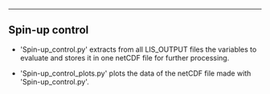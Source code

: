 ------------------
Spin-up control
------------------

- 'Spin-up_control.py' extracts from all LIS_OUTPUT files the variables to evaluate and stores it in one netCDF file for further processing.

- 'Spin-up_control_plots.py' plots the data of the netCDF file made with 'Spin-up_control.py'.

